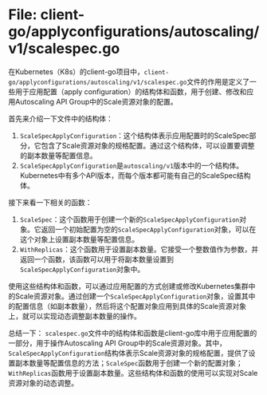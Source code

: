 # File: client-go/applyconfigurations/autoscaling/v1/scalespec.go

在Kubernetes（K8s）的client-go项目中，`client-go/applyconfigurations/autoscaling/v1/scalespec.go`文件的作用是定义了一些用于应用配置（apply configuration）的结构体和函数，用于创建、修改和应用Autoscaling API Group中的Scale资源对象的配置。

首先来介绍一下文件中的结构体：
1. `ScaleSpecApplyConfiguration`：这个结构体表示应用配置时的ScaleSpec部分，它包含了Scale资源对象的规格配置。通过这个结构体，可以设置要调整的副本数量等配置信息。
2. `ScaleSpecApplyConfiguration`是`autoscaling/v1`版本中的一个结构体。Kubernetes中有多个API版本，而每个版本都可能有自己的ScaleSpec结构体。

接下来看一下相关的函数：
1. `ScaleSpec`：这个函数用于创建一个新的`ScaleSpecApplyConfiguration`对象。它返回一个初始配置为空的`ScaleSpecApplyConfiguration`对象，可以在这个对象上设置副本数量等配置信息。
2. `WithReplicas`：这个函数用于设置副本数量。它接受一个整数值作为参数，并返回一个函数，该函数可以用于将副本数量设置到`ScaleSpecApplyConfiguration`对象中。

使用这些结构体和函数，可以通过应用配置的方式创建或修改Kubernetes集群中的Scale资源对象。通过创建一个`ScaleSpecApplyConfiguration`对象，设置其中的配置信息（如副本数量），然后将这个配置对象应用到具体的Scale资源对象上，就可以实现动态调整副本数量的操作。

总结一下：
`scalespec.go`文件中的结构体和函数是client-go库中用于应用配置的一部分，用于操作Autoscaling API Group中的Scale资源对象。其中，`ScaleSpecApplyConfiguration`结构体表示Scale资源对象的规格配置，提供了设置副本数量等配置信息的方法；`ScaleSpec`函数用于创建一个新的配置对象；`WithReplicas`函数用于设置副本数量。这些结构体和函数的使用可以实现对Scale资源对象的动态调整。

